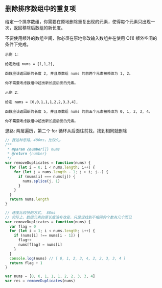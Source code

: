 ## 删除排序数组中的重复项

给定一个排序数组，你需要在原地删除重复出现的元素，使得每个元素只出现一次，返回移除后数组的新长度。

不要使用额外的数组空间，你必须在原地修改输入数组并在使用 O(1) 额外空间的条件下完成。

```base
示例 1:

给定数组 nums = [1,1,2],

函数应该返回新的长度 2, 并且原数组 nums 的前两个元素被修改为 1, 2。

你不需要考虑数组中超出新长度后面的元素。
```

```base
示例 2:

给定 nums = [0,0,1,1,1,2,2,3,3,4],

函数应该返回新的长度 5, 并且原数组 nums 的前五个元素被修改为 0, 1, 2, 3, 4。

你不需要考虑数组中超出新长度后面的元素。
```

思路: 两层遍历，第二个 for 循环从后面往前找，找到相同就删除

```javascript
// 我这种思路，480ms，比较久。
/**
 * @param {number[]} nums
 * @return {number}
 */
var removeDuplicates = function(nums) {
  for (let i = 0; i < nums.length; i++) {
    for (let j = nums.length - 1; j > i; j--) {
      if (nums[i] === nums[j]) {
        nums.splice(j, 1)
      }
    }
  }
  return nums.length
}

// 速度比较快的方式， 88ms
// 实际上，数组元素的原长度没有改变，只是说找到不相同的个数有几个而已
var removeDuplicates = function(nums) {
  var flag = 0
  for (let i = 1; i < nums.length; i++) {
    if (nums[i] !== nums[i - 1]) {
      flag++
      nums[flag] = nums[i]
    }
  }
  console.log(nums) // [ 0, 1, 2, 3, 4, 2, 2, 3, 3, 4 ]
  return flag + 1
}

var nums = [0, 0, 1, 1, 1, 2, 2, 3, 3, 4]
var res = removeDuplicates(nums)
```
